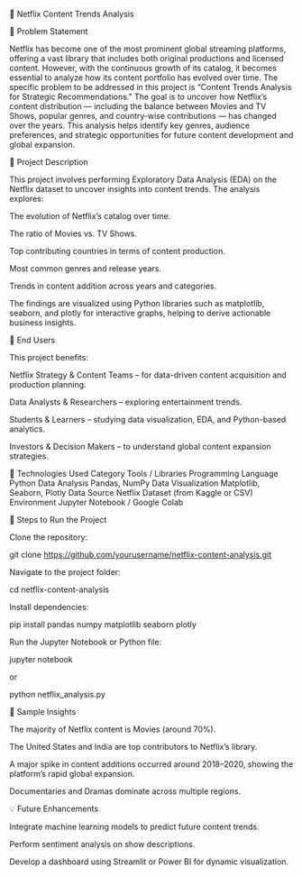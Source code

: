🧠 Netflix Content Trends Analysis

🎯 Problem Statement

Netflix has become one of the most prominent global streaming platforms, offering a vast library that includes both original productions and licensed content. However, with the continuous growth of its catalog, it becomes essential to analyze how its content portfolio has evolved over time.
The specific problem to be addressed in this project is “Content Trends Analysis for Strategic Recommendations.”
The goal is to uncover how Netflix’s content distribution — including the balance between Movies and TV Shows, popular genres, and country-wise contributions — has changed over the years. This analysis helps identify key genres, audience preferences, and strategic opportunities for future content development and global expansion.

📘 Project Description

This project involves performing Exploratory Data Analysis (EDA) on the Netflix dataset to uncover insights into content trends.
The analysis explores:

The evolution of Netflix’s catalog over time.

The ratio of Movies vs. TV Shows.

Top contributing countries in terms of content production.

Most common genres and release years.

Trends in content addition across years and categories.

The findings are visualized using Python libraries such as matplotlib, seaborn, and plotly for interactive graphs, helping to derive actionable business insights.

👥 End Users

This project benefits:

Netflix Strategy & Content Teams – for data-driven content acquisition and production planning.

Data Analysts & Researchers – exploring entertainment trends.

Students & Learners – studying data visualization, EDA, and Python-based analytics.

Investors & Decision Makers – to understand global content expansion strategies.

🧩 Technologies Used
Category	Tools / Libraries
Programming Language	Python
Data Analysis	Pandas, NumPy
Data Visualization	Matplotlib, Seaborn, Plotly
Data Source	Netflix Dataset (from Kaggle or CSV)
Environment	Jupyter Notebook / Google Colab


🧮 Steps to Run the Project

Clone the repository:

git clone https://github.com/yourusername/netflix-content-analysis.git


Navigate to the project folder:

cd netflix-content-analysis


Install dependencies:

pip install pandas numpy matplotlib seaborn plotly


Run the Jupyter Notebook or Python file:

jupyter notebook


or

python netflix_analysis.py

🧠 Sample Insights

The majority of Netflix content is Movies (around 70%).

The United States and India are top contributors to Netflix’s library.

A major spike in content additions occurred around 2018–2020, showing the platform’s rapid global expansion.

Documentaries and Dramas dominate across multiple regions.

💡 Future Enhancements

Integrate machine learning models to predict future content trends.

Perform sentiment analysis on show descriptions.

Develop a dashboard using Streamlit or Power BI for dynamic visualization.

